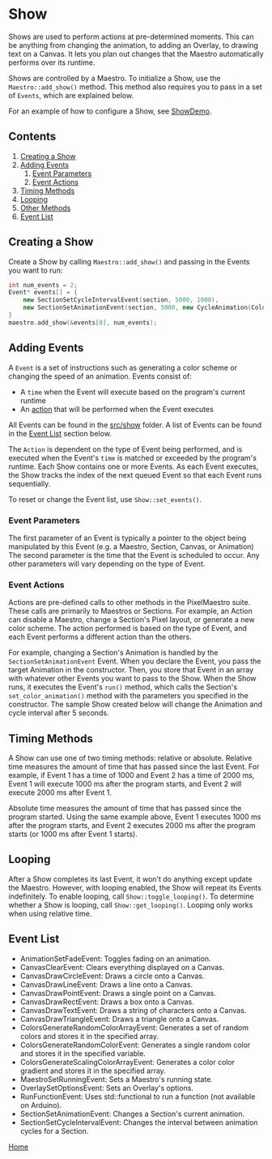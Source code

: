 # Show
Shows are used to perform actions at pre-determined moments. This can be anything from changing the animation, to adding an Overlay, to drawing text on a Canvas. It lets you plan out changes that the Maestro automatically performs over its runtime.

Shows are controlled by a Maestro. To initialize a Show, use the `Maestro::add_show()` method. This method also requires you to pass in a set of `Events`, which are explained below.

For an example of how to configure a Show, see [ShowDemo](../gui/demo/showdemo.cpp).

## Contents
1. [Creating a Show](#creating-a-show)
2. [Adding Events](#adding-events)
	1. [Event Parameters](#event-parameters)
	2. [Event Actions](#event-actions)
3. [Timing Methods](#timing-methods)
4. [Looping](#looping)
5. [Other Methods](#other-methods)
6. [Event List](#event-list)

## Creating a Show
Create a Show by calling `Maestro::add_show()` and passing in the Events you want to run:

```c++
int num_events = 2;
Event* events[] = {
	new SectionSetCycleIntervalEvent(section, 5000, 1000),
	new SectionSetAnimationEvent(section, 5000, new CycleAnimation(Colors::COLORHWEEL, 12))
}
maestro.add_show(&events[0], num_events);
```

## Adding Events
A `Event` is a set of instructions such as generating a color scheme or changing the speed of an animation. Events consist of:
* A `time` when the Event will execute based on the program's current runtime
* An [action](#event-actions) that will be performed when the Event executes

All Events can be found in the [src/show](../src/show) folder. A list of Events can be found in the [Event List](#event-list) section below.

The `Action` is dependent on the type of Event being performed, and is executed when the Event's `time` is matched or exceeded by the program's runtime. Each Show contains one or more Events. As each Event executes, the Show tracks the index of the next queued Event so that each Event runs sequentially.

To reset or change the Event list, use `Show::set_events()`.

### Event Parameters
The first parameter of an Event is typically a pointer to the object being manipulated by this Event (e.g. a Maestro, Section, Canvas, or Animation) The second parameter is the time that the Event is scheduled to occur. Any other parameters will vary depending on the type of Event.

### Event Actions
Actions are pre-defined calls to other methods in the PixelMaestro suite. These calls are primarily to Maestros or Sections. For example, an Action can disable a Maestro, change a Section's Pixel layout, or generate a new color scheme. The action performed is based on the type of Event, and each Event performs a different action than the others.

For example, changing a Section's Animation is handled by the `SectionSetAnimationEvent` Event. When you declare the Event, you pass the target Animation in the constructor. Then, you store that Event in an array with whatever other Events you want to pass to the Show. When the Show runs, it executes the Event's `run()` method, which calls the Section's `set_color_animation()` method with the parameters you specified in the constructor. The sample Show created below will change the Animation and cycle interval after 5 seconds.

## Timing Methods
A Show can use one of two timing methods: relative or absolute. Relative time measures the amount of time that has passed since the last Event. For example, if Event 1 has a time of 1000 and Event 2 has a time of 2000 ms, Event 1 will execute 1000 ms after the program starts, and Event 2 will execute 2000 ms after Event 1.

Absolute time measures the amount of time that has passed since the program started. Using the same example above, Event 1 executes 1000 ms after the program starts, and Event 2 executes 2000 ms after the program starts (or 1000 ms after Event 1 starts).

## Looping
After a Show completes its last Event, it won't do anything except update the Maestro. However, with looping enabled, the Show will repeat its Events indefinitely. To enable looping, call `Show::toggle_looping()`. To determine whether a Show is looping, call `Show::get_looping()`. Looping only works when using relative time.

## Event List
* AnimationSetFadeEvent: Toggles fading on an animation.
* CanvasClearEvent: Clears everything displayed on a Canvas.
* CanvasDrawCircleEvent: Draws a circle onto a Canvas.
* CanvasDrawLineEvent: Draws a line onto a Canvas.
* CanvasDrawPointEvent: Draws a single point on a Canvas.
* CanvasDrawRectEvent: Draws a box onto a Canvas.
* CanvasDrawTextEvent: Draws a string of characters onto a Canvas.
* CanvasDrawTriangleEvent: Draws a triangle onto a Canvas.
* ColorsGenerateRandomColorArrayEvent: Generates a set of random colors and stores it in the specified array.
* ColorsGenerateRandomColorEvent: Generates a single random color and stores it in the specified variable.
* ColorsGenerateScalingColorArrayEvent: Generates a color color gradient and stores it in the specified array.
* MaestroSetRunningEvent: Sets a Maestro's running state.
* OverlaySetOptionsEvent: Sets an Overlay's options.
* RunFunctionEvent: Uses std::functional to run a function (not available on Arduino).
* SectionSetAnimationEvent: Changes a Section's current animation.
* SectionSetCycleIntervalEvent: Changes the interval between animation cycles for a Section.

[Home](README.md)
